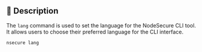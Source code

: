 ## 📝 Description

The `lang` command is used to set the language for the NodeSecure CLI tool. It allows users to choose their preferred language for the CLI interface.

```bash
nsecure lang
```

